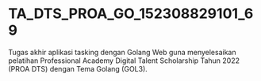# TA_DTS_PROA_GO_152308829101_69
Tugas akhir aplikasi tasking dengan Golang Web guna menyelesaikan pelatihan Professional Academy Digital Talent Scholarship Tahun 2022 (PROA DTS) dengan Tema Golang (GOL3). 
